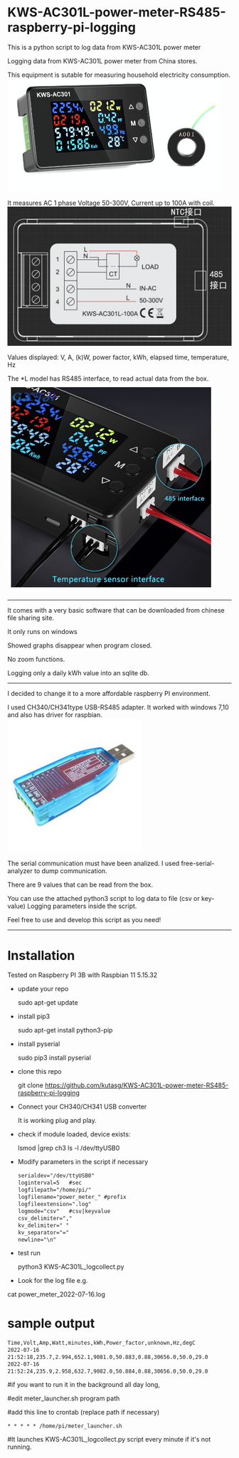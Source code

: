 
# KWS-AC301L-power-meter-RS485-raspberry-pi-logging
This is a python script to log data from KWS-AC301L power meter

Logging data from KWS-AC301L power meter
from China stores.

This equipment is sutable for measuring household electricity consumption.
![Alt text](pictures/KWS-AC301-1.png?raw=true "Title")

It measures AC 1 phase Voltage 50-300V, Current up to 100A with coil.
![Alt text](pictures/KWS-AC301-3.png?raw=true "Title")

Values displayed:
V, A, (k)W, power factor, kWh, elapsed time, temperature, Hz

The *L model has RS485 interface, to read actual data from the box.
![Alt text](pictures/KWS-AC301-2.png?raw=true "Title")

---
It comes with a very basic software that can be downloaded from chinese file sharing
site.

It only runs on windows

Showed graphs disappear when program closed.

No zoom functions.

Logging only a daily kWh value into an sqlite db.

---

I decided to change it to a more affordable raspberry PI environment.

I used CH340/CH341type USB-RS485 adapter. It worked with windows 7,10 and
also has driver for raspbian.
![Alt text](pictures/CH340.jpg?raw=true "Title")


The serial communication must have been analized.
I used free-serial-analyzer to dump communication.

There are 9 values that can be read from the box.

You can use the attached python3 script to log data to file (csv or key-value)
Logging parameters inside the script.

Feel free to use and develop this script as you need!

---

# Installation

Tested on Raspberry PI 3B
with Raspbian 11	5.15.32

- update your repo

  sudo apt-get update
- install pip3

  sudo apt-get install python3-pip
- install pyserial
  
  sudo pip3 install pyserial
- clone this repo

  git clone https://github.com/kutasg/KWS-AC301L-power-meter-RS485-raspberry-pi-logging

- Connect your CH340/CH341 USB converter
  
  It is working plug and play.

- check if module loaded, device exists:
  
  lsmod |grep ch3
  ls -l /dev/ttyUSB0

- Modify parameters in the script if necessary
  ```
  serialdev="/dev/ttyUSB0"
  loginterval=5   #sec
  logfilepath="/home/pi/"
  logfilename="power_meter_" #prefix
  logfileextension=".log"
  logmode="csv"   #csv|keyvalue
  csv_delimiter=","
  kv_delimiter=" "
  kv_separator="="
  newline="\n"
  ```
- test run

  python3 KWS-AC301L_logcollect.py

-  Look for the log file e.g.
  
  cat power_meter_2022-07-16.log


# sample output

```
Time,Volt,Amp,Watt,minutes,kWh,Power_factor,unknown,Hz,degC
2022-07-16 21:52:18,235.7,2.994,652.1,9081.0,50.883,0.88,30656.0,50.0,29.0
2022-07-16 21:52:24,235.9,2.958,632.7,9082.0,50.884,0.88,30656.0,50.0,29.0
```

#if you want to run it in the background all day long,

#edit meter_launcher.sh program path

#add this line to crontab (replace path if necessary)
```
* * * * * /home/pi/meter_launcher.sh
```
#It launches KWS-AC301L_logcollect.py script every minute if it's not running.

